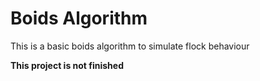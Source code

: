 # Boids Algorithm

This is a basic boids algorithm to simulate flock behaviour

**This project is not finished**
